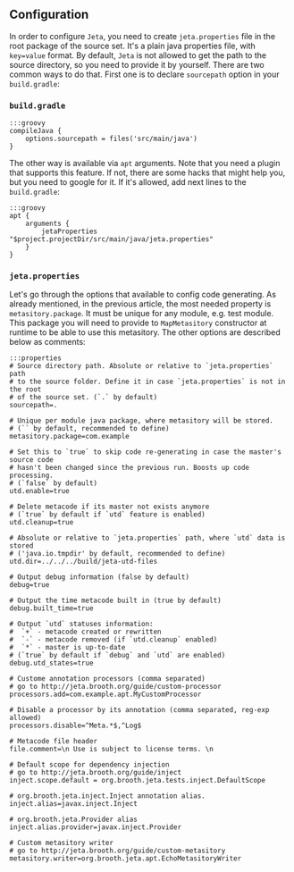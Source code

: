 <div class="page-header">
<h2>Configuration</h2>
</div>

In order to configure `Jeta`, you need to create `jeta.properties` file in the root package of the source set. It's a plain java properties file, with `key=value` format.
By default, `Jeta` is not allowed to get the path to the source directory, so you need to provide it by yourself. There are two common ways to do that. First one is to declare `sourcepath` option in your `build.gradle`:

### `build.gradle`

    :::groovy
    compileJava {
        options.sourcepath = files('src/main/java')
    }

The other way is available via `apt` arguments. Note that you need a plugin that supports this feature. If not, there are some hacks that might help you, but you need to google for it. If it's allowed, add next lines to the `build.gradle`:

    :::groovy
    apt {
        arguments {
            jetaProperties "$project.projectDir/src/main/java/jeta.properties"
        }
    }

### `jeta.properties`
Let's go through the options that available to config code generating. As already mentioned, in the previous article, the most needed property is `metasitory.package`. It must be unique for any module, e.g. test module. This package you will need to provide to `MapMetasitory` constructor at runtime to be able to use this metasitory. The other options are described below as comments:

    :::properties
    # Source directory path. Absolute or relative to `jeta.properties` path
    # to the source folder. Define it in case `jeta.properties` is not in the root
    # of the source set. (`.` by default)
    sourcepath=.

    # Unique per module java package, where metasitory will be stored.
    # (`` by default, recommended to define)
    metasitory.package=com.example

    # Set this to `true` to skip code re-generating in case the master's source code
    # hasn't been changed since the previous run. Boosts up code processing.
    # (`false` by default)
    utd.enable=true

    # Delete metacode if its master not exists anymore
    # (`true` by default if `utd` feature is enabled)
    utd.cleanup=true

    # Absolute or relative to `jeta.properties` path, where `utd` data is stored
    # ('java.io.tmpdir' by default, recommended to define)
    utd.dir=../../../build/jeta-utd-files

    # Output debug information (false by default)
    debug=true

    # Output the time metacode built in (true by default)
    debug.built_time=true

    # Output `utd` statuses information:
    #  `+` - metacode created or rewritten
    #  `-` - metacode removed (if `utd.cleanup` enabled)
    #  `*` - master is up-to-date
    # (`true` by default if `debug` and `utd` are enabled)
    debug.utd_states=true

    # Custome annotation processors (comma separated)
    # go to http://jeta.brooth.org/guide/custom-processor
    processors.add=com.example.apt.MyCustomProcessor

    # Disable a processor by its annotation (comma separated, reg-exp allowed)
    processors.disable=^Meta.*$,^Log$

    # Metacode file header
    file.comment=\n Use is subject to license terms. \n

    # Default scope for dependency injection
    # go to http://jeta.brooth.org/guide/inject
    inject.scope.default = org.brooth.jeta.tests.inject.DefaultScope

    # org.brooth.jeta.inject.Inject annotation alias.
    inject.alias=javax.inject.Inject

    # org.brooth.jeta.Provider alias
    inject.alias.provider=javax.inject.Provider

    # Custom metasitory writer
    # go to http://jeta.brooth.org/guide/custom-metasitory
    metasitory.writer=org.brooth.jeta.apt.EchoMetasitoryWriter

